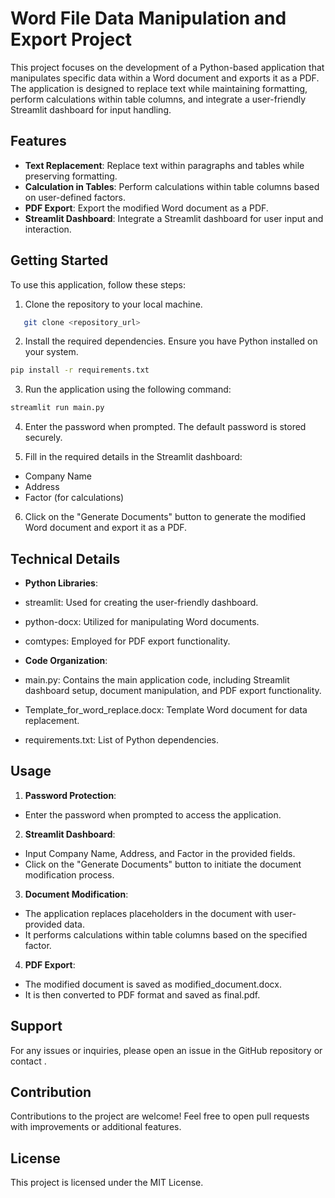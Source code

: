 # Word File Data Manipulation and Export Project

This project focuses on the development of a Python-based application that manipulates specific data within a Word document and exports it as a PDF. The application is designed to replace text while maintaining formatting, perform calculations within table columns, and integrate a user-friendly Streamlit dashboard for input handling.

## Features

- **Text Replacement**: Replace text within paragraphs and tables while preserving formatting.
- **Calculation in Tables**: Perform calculations within table columns based on user-defined factors.
- **PDF Export**: Export the modified Word document as a PDF.
- **Streamlit Dashboard**: Integrate a Streamlit dashboard for user input and interaction.

## Getting Started

To use this application, follow these steps:

1. Clone the repository to your local machine.

```bash
   git clone <repository_url>
   ```
2. Install the required dependencies. Ensure you have Python installed on your system.

```bash
pip install -r requirements.txt
```
3. Run the application using the following command:

```bash
streamlit run main.py
```
4. Enter the password when prompted. The default password is stored securely.

5. Fill in the required details in the Streamlit dashboard:
  - Company Name
  - Address
  - Factor (for calculations)
6. Click on the "Generate Documents" button to generate the modified Word document and export it as a PDF.

## Technical Details
- **Python Libraries**:
 - streamlit: Used for creating the user-friendly dashboard.
 - python-docx: Utilized for manipulating Word documents.
 - comtypes: Employed for PDF export functionality.

- **Code Organization**:
 - main.py: Contains the main application code, including Streamlit dashboard setup, document manipulation, and PDF export functionality.
 - Template_for_word_replace.docx: Template Word document for data replacement.
 - requirements.txt: List of Python dependencies.

## Usage
1. **Password Protection**:
 - Enter the password when prompted to access the application.
2. **Streamlit Dashboard**:
 - Input Company Name, Address, and Factor in the provided fields.
 - Click on the "Generate Documents" button to initiate the document   modification process.
3. **Document Modification**:
 - The application replaces placeholders in the document with user-provided data.
 - It performs calculations within table columns based on the specified factor.
4. **PDF Export**:
 - The modified document is saved as modified_document.docx.
 - It is then converted to PDF format and saved as final.pdf.

## Support

For any issues or inquiries, please open an issue in the GitHub repository or contact .

## Contribution

Contributions to the project are welcome! Feel free to open pull requests with improvements or additional features.

## License
This project is licensed under the MIT License.